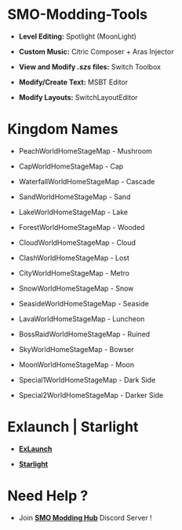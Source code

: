 # SMO-Modding-Tools


- **Level Editing:** Spotlight (MoonLight)

- **Custom Music:** Citric Composer + Aras Injector

- **View and Modify ***.szs*** files:** Switch Toolbox

- **Modify/Create Text:** MSBT Editor

- **Modify Layouts:** SwitchLayoutEditor

# Kingdom Names

- PeachWorldHomeStageMap - Mushroom

- CapWorldHomeStageMap - Cap

- WaterfallWorldHomeStageMap - Cascade

- SandWorldHomeStageMap - Sand

- LakeWorldHomeStageMap - Lake

- ForestWorldHomeStageMap - Wooded

- CloudWorldHomeStageMap - Cloud

- ClashWorldHomeStageMap - Lost

- CityWorldHomeStageMap - Metro

- SnowWorldHomeStageMap - Snow

- SeasideWorldHomeStageMap - Seaside

- LavaWorldHomeStageMap - Luncheon

- BossRaidWorldHomeStageMap - Ruined

- SkyWorldHomeStageMap - Bowser

- MoonWorldHomeStageMap - Moon

- Special1WorldHomeStageMap - Dark Side

- Special2WorldHomeStageMap - Darker Side

# Exlaunch | Starlight

- **[ExLaunch](https://github.com/CraftyBoss/SMO-Exlaunch-Base)**

- **[Starlight](https://github.com/brycewithfiveunderscores/Starlight-SMO-Example)**

# Need Help ?

- Join **[SMO Modding Hub](https://discord.com/invite/Ws3rJmFZhD)** Discord Server !
